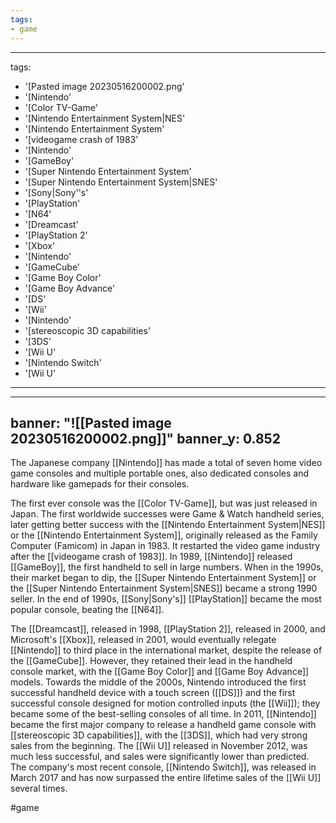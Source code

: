 ```yaml
---
tags:
- game
---
```


---
tags:
- '[Pasted image 20230516200002.png'
- '[Nintendo'
- '[Color TV-Game'
- '[Nintendo Entertainment System|NES'
- '[Nintendo Entertainment System'
- '[videogame crash of 1983'
- '[Nintendo'
- '[GameBoy'
- '[Super Nintendo Entertainment System'
- '[Super Nintendo Entertainment System|SNES'
- '[Sony|Sony''s'
- '[PlayStation'
- '[N64'
- '[Dreamcast'
- '[PlayStation 2'
- '[Xbox'
- '[Nintendo'
- '[GameCube'
- '[Game Boy Color'
- '[Game Boy Advance'
- '[DS'
- '[Wii'
- '[Nintendo'
- '[stereoscopic 3D capabilities'
- '[3DS'
- '[Wii U'
- '[Nintendo Switch'
- '[Wii U'
---

---
banner: "![[Pasted image 20230516200002.png]]"
banner_y: 0.852
---

The Japanese company [[Nintendo]] has made a total of seven home video game consoles and multiple portable ones, also dedicated consoles and hardware like gamepads for their consoles.

The first ever console was the [[Color TV-Game]], but was just released in Japan. The first worldwide successes were Game & Watch handheld series, later getting better success with the [[Nintendo Entertainment System|NES]] or the [[Nintendo Entertainment System]], originally released as the Family Computer (Famicom) in Japan in 1983. It restarted the video game industry after the [[videogame crash of 1983]]. In 1989, [[Nintendo]] released [[GameBoy]], the first handheld to sell in large numbers. When in the 1990s, their market began to dip, the [[Super Nintendo Entertainment System]] or the [[Super Nintendo Entertainment System|SNES]] became a strong 1990 seller. In the end of 1990s, [[Sony|Sony's]] [[PlayStation]] became the most popular console, beating the [[N64]].

The [[Dreamcast]], released in 1998, [[PlayStation 2]], released in 2000, and Microsoft's [[Xbox]], released in 2001, would eventually relegate [[Nintendo]] to third place in the international market, despite the release of the [[GameCube]]. However, they retained their lead in the handheld console market, with the [[Game Boy Color]] and [[Game Boy Advance]] models. Towards the middle of the 2000s, Nintendo introduced the first successful handheld device with a touch screen ([[DS]]) and the first successful console designed for motion controlled inputs (the [[Wii]]); they became some of the best-selling consoles of all time. In 2011, [[Nintendo]] became the first major company to release a handheld game console with [[stereoscopic 3D capabilities]], with the [[3DS]], which had very strong sales from the beginning. The [[Wii U]] released in November 2012, was much less successful, and sales were significantly lower than predicted. The company's most recent console, [[Nintendo Switch]], was released in March 2017 and has now surpassed the entire lifetime sales of the [[Wii U]] several times.

#game 